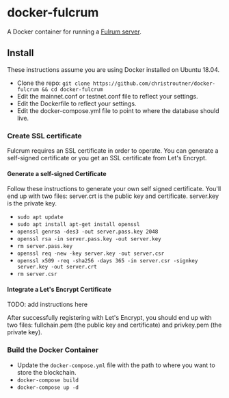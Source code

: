 # docker-fulcrum
A Docker container for running a [Fulrum server](https://github.com/cculianu/Fulcrum).

## Install
These instructions assume you are using Docker installed on Ubuntu 18.04.

- Clone the repo: `git clone https://github.com/christroutner/docker-fulcrum && cd docker-fulcrum`
- Edit the mainnet.conf or testnet.conf file to reflect your settings.
- Edit the Dockerfile to reflect your settings.
- Edit the docker-compose.yml file to point to where the database should live.

### Create SSL certificate
Fulcrum requires an SSL certificate in order to operate. You can generate a self-signed
certificate or you get an SSL certificate from Let's Encrypt.

#### Generate a self-signed Certificate
Follow these instructions to generate your own self signed certificate. You'll
end up with two files: server.crt is the public key and certificate. server.key
is the private key.

- `sudo apt update`
- `sudo apt install apt-get install openssl`
- `openssl genrsa -des3 -out server.pass.key 2048`
- `openssl rsa -in server.pass.key -out server.key`
- `rm server.pass.key`
- `openssl req -new -key server.key -out server.csr`
- `openssl x509 -req -sha256 -days 365 -in server.csr -signkey server.key -out server.crt`
- `rm server.csr`

#### Integrate a Let's Encrypt Certificate
TODO: add instructions here

After successfully registering with Let's Encrypt, you should end up with two
files: fullchain.pem (the public key and certificate) and privkey.pem (the
private key).

### Build the Docker Container
- Update the `docker-compose.yml` file with the path to where you want to store the blockchain.
- `docker-compose build`
- `docker-compose up -d`
